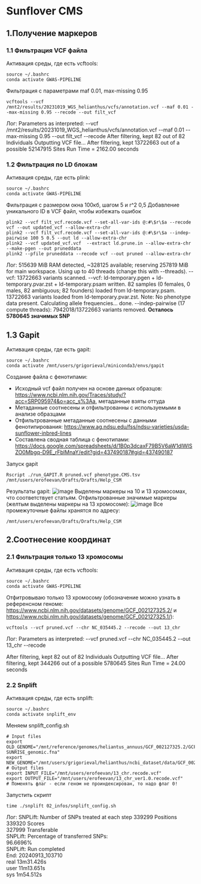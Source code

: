 # Sunflover CMS
## 1.Получение маркеров
### 1.1 Фильтрация VCF файла
Активация среды, где есть vcftools:
```
source ~/.bashrc
conda activate GWAS-PIPELINE
```
Фильтрация c параметрами maf 0.01, max-missing 0.95 
```
vcftools --vcf /mnt2/results/20231019_WGS_helianthus/vcfs/annotation.vcf --maf 0.01 --max-missing 0.95 --recode --out filt_vcf
```
Лог:
Parameters as interpreted:
        --vcf /mnt2/results/20231019_WGS_helianthus/vcfs/annotation.vcf
        --maf 0.01
        --max-missing 0.95
        --out filt_vcf
        --recode
After filtering, kept 82 out of 82 Individuals
Outputting VCF file...
After filtering, kept 13722663 out of a possible 52147915 Sites
Run Time = 2162.00 seconds
### 1.2 Фильтрация по LD блокам
Активация среды, где есть plink:
```
source ~/.bashrc
conda activate GWAS-PIPELINE
```
Фильтрация с размером окна 100кб, шагом 5 и r^2 0,5
Добавление уникального ID в VCF файл, чтобы избежать ошибок
```
plink2 --vcf filt_vcf.recode.vcf --set-all-var-ids @:#\$r\$a --recode vcf --out updated_vcf --allow-extra-chr
plink2 --vcf filt_vcf.recode.vcf --set-all-var-ids @:#\$r\$a --indep-pairwise 100 5 0.5 --out ld --allow-extra-chr
plink2 --vcf updated_vcf.vcf  --extract ld.prune.in --allow-extra-chr --make-pgen --out pruneddata
plink2 --pfile pruneddata --recode vcf --out pruned --allow-extra-chr
```
Лог:
515639 MiB RAM detected, ~328125 available; reserving 257819 MiB for main
workspace.
Using up to 40 threads (change this with --threads).
--vcf: 13722663 variants scanned.
--vcf: ld-temporary.pgen + ld-temporary.pvar.zst + ld-temporary.psam written.
82 samples (0 females, 0 males, 82 ambiguous; 82 founders) loaded from
ld-temporary.psam.
13722663 variants loaded from ld-temporary.pvar.zst.
Note: No phenotype data present.
Calculating allele frequencies... done.
--indep-pairwise (17 compute threads): 7942018/13722663 variants removed.
**Осталось 5780645 значимых SNP**

## 1.3 Gapit
Активация среды, где есть gapit:
```
source ~/.bashrc
conda activate /mnt/users/grigorieval/miniconda3/envs/gapit
```
Создание файла с фенотипами:
* Исходный vcf  файл получен на основе данных образцов: https://www.ncbi.nlm.nih.gov/Traces/study/?acc=SRP095974&o=acc_s%3Aa, метаданные взяты оттуда
* Метаданные соотнесены и отфильтрованны с используемыми в анализе образцами
* Отфильтрованные метаданные соотнесены с данными фенотипирования: https://www.ag.ndsu.edu/fss/ndsu-varieties/usda-sunflower-inbred-lines
* Составлена сводная таблица с фенотипами: https://docs.google.com/spreadsheets/d/1B0p3dcaxF79B5V6aW1dlWlSZO0Mbgq-D9E_rFblMnaY/edit?gid=437490187#gid=437490187

Запуск gapit 
```
Rscript ./run_GAPIT.R pruned.vcf phenotype.CMS.tsv /mnt/users/erofeevan/Drafts/Drafts/Help_CSM
```
Результаты gapit:
![image](https://github.com/user-attachments/assets/4cfb54de-8016-4e13-92d6-4359753dc511)
Выделены маркеры на 10 и 13 хромосомах, что соответствует статьям.
Отфильтрованные значимые маркеры (желтым выделены маркеры на 13 хромосоме):
![image](https://github.com/user-attachments/assets/e014bc80-c6b2-49c6-94e6-948e92d845fa)
Все промежуточные файлы хранятся по адресу:
```
/mnt/users/erofeevan/Drafts/Drafts/Help_CSM
```
## 2.Соотнесение координат
### 2.1 Фильтрация только 13 хромосомы
Активация среды, где есть vcftools:
```
source ~/.bashrc
conda activate GWAS-PIPELINE
```
Отфитровываю только 13 хромосому (обозначение можно узнать в референсном геноме: https://www.ncbi.nlm.nih.gov/datasets/genome/GCF_002127325.2/ и https://www.ncbi.nlm.nih.gov/datasets/genome/GCF_002127325.1/):
```
vcftools --vcf pruned.vcf --chr NC_035445.2 --recode --out 13_chr
```
Лог:
Parameters as interpreted:
        --vcf pruned.vcf
        --chr NC_035445.2
        --out 13_chr
        --recode

After filtering, kept 82 out of 82 Individuals
Outputting VCF file...
After filtering, kept 344266 out of a possible 5780645 Sites
Run Time = 24.00 seconds

### 2.2 Snplift
Активация среды, где есть snplift:
```
source ~/.bashrc
conda activate snplift_env
```
Меняем snplift_config.sh
```
# Input files
export OLD_GENOME="/mnt/reference/genomes/heliantus_annuus/GCF_002127325.2/GCF_002127325.2_HanXRQr2.0-SUNRISE_genomic.fna"
export NEW_GENOME="/mnt/users/grigorieval/helianthus/ncbi_dataset/data/GCF_002127325.1/GCF_002127325.1_HanXRQr1.0_genomic.fna"
# Output files
export INPUT_FILE="/mnt/users/erofeevan/13_chr.recode.vcf"
export OUTPUT_FILE="/mnt/users/erofeevan/13_chr_ver1.0.recode.vcf"
# Поменять флаг - если геном не проиндексирован, то надо флаг 0!
```
Запустить скрипт
```
time ./snplift 02_infos/snplift_config.sh
```
Лог:
SNPLift: Number of SNPs treated at each step 
339299  Positions 
339320  Scores  
327999  Transferable  
SNPLift: Percentage of transferred SNPs:   
96.6696%   
SNPLift: Run completed   
End: 20240913_103710   
real    13m31.426s   
user    11m13.651s  
sys     1m54.512s  
